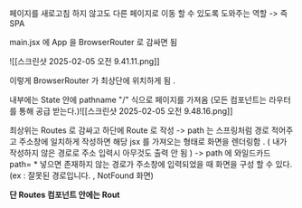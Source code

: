  페이지를 새로고침 하지 않고도 다른 페이지로 이동 할 수 있도록 도와주는 역할 
 -> 즉 SPA 

main.jsx 에 App 을 BrowserRouter 로 감싸면 됨 

![[스크린샷 2025-02-05 오전 9.41.11.png]]

이렇게 BrowserRouter 가 최상단에 위치하게 됨 .

내부에는 State 안에 pathname "/" 식으로 페이지를 가져옴 (모든 컴포넌트는 라우터를 통해 공급 받는다.)![[스크린샷 2025-02-05 오전 9.48.16.png]]

최상위는 Routes 로 감싸고 하단에 
Route 로 작성 
-> path 는 스프링처럼 경로 적어주고 주소창에 일치하게 작성하면
해당 jsx 를 가져오는 형태로 화면을 렌더링함 . 
( 내가 작성하지 않은 경로로 주소 입력시 아무것도 출력 안 됨 )
-> path 에 와일드카드 path= \* 넣으면 존재하지 않는 경로가 주소창에 입력되었을 때 화면을 구성 할 수 있다.
(ex : 잘못된 경로입니다. , NotFound 화면)


**단 Routes 컴포넌트 안에는 Rout**